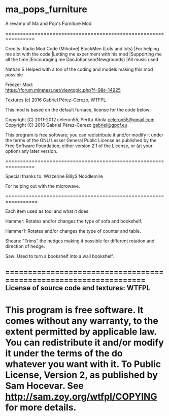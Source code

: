 # ma_pops_furniture

A revamp of Ma and Pop's Furniture Mod

================================================================

Credits:
Radio Mod Code (Mihobre)
BlockMen (Lots and lots)    |For helping me alot with the code
                            |Letting me experiment with his mod
                            |Supporting me all the time
                            |Encouraging me
DanJohansen(Newgrounds)     |All music used

Nathan.S		     Helped with a ton of the coding and models making this mod possible

Freezer Mod:   
https://forum.minetest.net/viewtopic.php?f=9&t=14925

Textures (c) 2016 Gabriel Pérez-Cerezo, WTFPL

This mod is based on the default furnace, license for the code below:

Copyright (C) 2011-2012 celeron55, Perttu Ahola <celeron55@gmail.com>
Copyright (C) 2016 Gabriel Pérez-Cerezo <gabriel@gpcf.eu>

This program is free software; you can redistribute it and/or modify
it under the terms of the GNU Lesser General Public License as published by
the Free Software Foundation; either version 2.1 of the License, or
(at your option) any later version.

================================================================

Special thanks to:
Wizzerine
BillyS
Noodlemire 

For helping out with the microwave.

=================================================================

Each item used as tool and what it does:

Hammer: Rotates and/or changes the type of sofa and bookshelf.

Hammer1: Rotates and/or changes the type of counter and table.

Shears: "Trims" the hedges making it possible for different rotation and direction of hedge.

Saw: Used to turn a bookshelf into a wall bookshelf.

==================================================================
License of source code and textures: WTFPL
------------------------------------------------------------------
This program is free software. It comes without any warranty, to
the extent permitted by applicable law. You can redistribute it
and/or modify it under the terms of the do whatever you want with it.
To Public License, Version 2, as published by Sam Hocevar. See
http://sam.zoy.org/wtfpl/COPYING for more details.
==================================================================